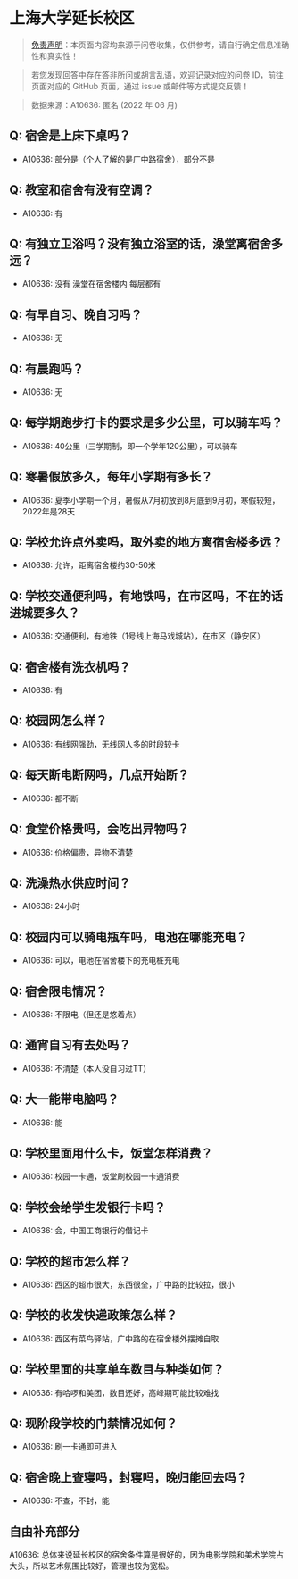 # 上海大学延长校区

> [免责声明](https://colleges.chat/#_3)：本页面内容均来源于问卷收集，仅供参考，请自行确定信息准确性和真实性！

> 若您发现回答中存在答非所问或胡言乱语，欢迎记录对应的问卷 ID，前往页面对应的 GitHub 页面，通过 issue 或邮件等方式提交反馈！

> 数据来源：A10636: 匿名 (2022 年 06 月)

## Q: 宿舍是上床下桌吗？

- A10636: 部分是（个人了解的是广中路宿舍），部分不是

## Q: 教室和宿舍有没有空调？

- A10636: 有

## Q: 有独立卫浴吗？没有独立浴室的话，澡堂离宿舍多远？

- A10636: 没有 澡堂在宿舍楼内 每层都有

## Q: 有早自习、晚自习吗？

- A10636: 无

## Q: 有晨跑吗？

- A10636: 无

## Q: 每学期跑步打卡的要求是多少公里，可以骑车吗？

- A10636: 40公里（三学期制，即一个学年120公里），可以骑车

## Q: 寒暑假放多久，每年小学期有多长？

- A10636: 夏季小学期一个月，暑假从7月初放到8月底到9月初，寒假较短，2022年是28天

## Q: 学校允许点外卖吗，取外卖的地方离宿舍楼多远？

- A10636: 允许，距离宿舍楼约30-50米

## Q: 学校交通便利吗，有地铁吗，在市区吗，不在的话进城要多久？

- A10636: 交通便利，有地铁（1号线上海马戏城站），在市区（静安区）

## Q: 宿舍楼有洗衣机吗？

- A10636: 有

## Q: 校园网怎么样？

- A10636: 有线网强劲，无线网人多的时段较卡

## Q: 每天断电断网吗，几点开始断？

- A10636: 都不断

## Q: 食堂价格贵吗，会吃出异物吗？

- A10636: 价格偏贵，异物不清楚

## Q: 洗澡热水供应时间？

- A10636: 24小时

## Q: 校园内可以骑电瓶车吗，电池在哪能充电？

- A10636: 可以，电池在宿舍楼下的充电桩充电

## Q: 宿舍限电情况？

- A10636: 不限电（但还是悠着点）

## Q: 通宵自习有去处吗？

- A10636: 不清楚（本人没自习过TT）

## Q: 大一能带电脑吗？

- A10636: 能

## Q: 学校里面用什么卡，饭堂怎样消费？

- A10636: 校园一卡通，饭堂刷校园一卡通消费

## Q: 学校会给学生发银行卡吗？

- A10636: 会，中国工商银行的借记卡

## Q: 学校的超市怎么样？

- A10636: 西区的超市很大，东西很全，广中路的比较拉，很小

## Q: 学校的收发快递政策怎么样？

- A10636: 西区有菜鸟驿站，广中路的在宿舍楼外摆摊自取

## Q: 学校里面的共享单车数目与种类如何？

- A10636: 有哈啰和美团，数目还好，高峰期可能比较难找

## Q: 现阶段学校的门禁情况如何？

- A10636: 刷一卡通即可进入

## Q: 宿舍晚上查寝吗，封寝吗，晚归能回去吗？

- A10636: 不查，不封，能

## 自由补充部分

A10636: 总体来说延长校区的宿舍条件算是很好的，因为电影学院和美术学院占大头，所以艺术氛围比较好，管理也较为宽松。